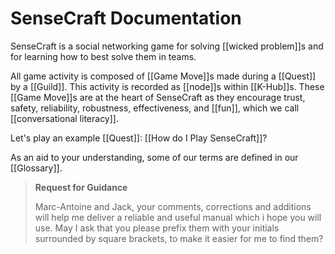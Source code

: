# SenseCraft Documentation

SenseCraft is a social networking game for solving [[wicked problem]]s and for learning how to best solve them in teams.

All game activity is composed of [[Game Move]]s made during a [[Quest]] by a [[Guild]]. This activity is recorded as [[node]]s within [[K-Hub]]s. These [[Game Move]]s are at the heart of SenseCraft as they encourage trust, safety, reliability, robustness, effectiveness, and [[fun]], which we call [[conversational literacy]].

Let's play an example [[Quest]]: [[How do I Play SenseCraft]]?

As an aid to your understanding, some of our terms are defined in our [[Glossary]].

> **Request for Guidance**
> 
> Marc-Antoine and Jack, your comments, corrections and additions will help me deliver a reliable and useful manual which i hope you will use. May I ask that you please prefix them with your initials surrounded by square brackets, to make it easier for me to find them?
